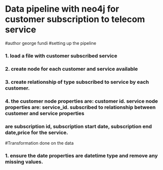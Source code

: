 # Data pipeline with neo4j for customer subscription to telecom service
#author george fundi
#setting up the pipeline
### 1. load a file with customer subscribed service
### 2. create node for each customer and service available
### 3. create relationship of type subscribed to service by each customer. 
### 4. the customer node properties are: customer id. service node properties are: service_id. subscribed to relationship between customer and service properties
###   are subscription id, subscription start date, subscription end date,price for the service.
#Transformation done on the data
### 1. ensure the date properties are datetime type and remove any missing values.
